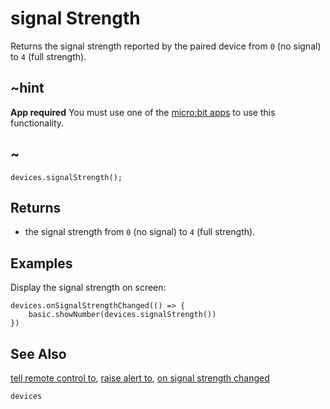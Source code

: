 # signal Strength

Returns the signal strength reported by the paired device from ``0`` (no signal) to ``4`` (full strength).

## ~hint

**App required** You must use one of the [micro:bit apps](https://microbit.org/guide/mobile/) to use this functionality.

## ~


```sig
devices.signalStrength();
```

## Returns

* the signal strength from ``0`` (no signal) to ``4`` (full strength).

## Examples

Display the signal strength on screen:

```blocks
devices.onSignalStrengthChanged(() => {
    basic.showNumber(devices.signalStrength())
})
```

## See Also

[tell remote control to](/reference/devices/tell-remote-control-to), [raise alert to](/reference/devices/raise-alert-to), [on signal strength changed](/reference/devices/on-signal-strength-changed)

```package
devices
```